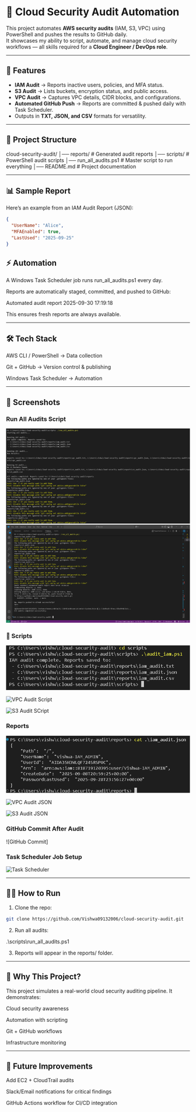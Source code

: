 # 🔐 Cloud Security Audit Automation

This project automates **AWS security audits** (IAM, S3, VPC) using PowerShell and pushes the results to GitHub daily.  
It showcases my ability to script, automate, and manage cloud security workflows — all skills required for a **Cloud Engineer / DevOps role**.

---

## 🚀 Features
- **IAM Audit** → Reports inactive users, policies, and MFA status.
- **S3 Audit** → Lists buckets, encryption status, and public access.
- **VPC Audit** → Captures VPC details, CIDR blocks, and configurations.
- **Automated GitHub Push** → Reports are committed & pushed daily with Task Scheduler.
- Outputs in **TXT, JSON, and CSV** formats for versatility.

---

## 📂 Project Structure

cloud-security-audit/
│── reports/ # Generated audit reports
│── scripts/ # PowerShell audit scripts
│── run_all_audits.ps1 # Master script to run everything
│── README.md # Project documentation

---

## 📊 Sample Report
Here’s an example from an IAM Audit Report (JSON):

``` json
{
  "UserName": "Alice",
  "MFAEnabled": true,
  "LastUsed": "2025-09-25"
}
```


## ⚡ Automation

A Windows Task Scheduler job runs run_all_audits.ps1 every day.

Reports are automatically staged, committed, and pushed to GitHub:

Automated audit report 2025-09-30 17:19:18

This ensures fresh reports are always available.

---

## 🛠️ Tech Stack

AWS CLI / PowerShell → Data collection

Git + GitHub → Version control & publishing

Windows Task Scheduler → Automation

---

## 📸 Screenshots  

### Run All Audits Script
![Run All Audits Pt.1](images/Screenshot%202025-10-01%20194805.png)
![Run All Audits Pt.2](images/Screenshot%202025-10-01%20194945.png)

### 🔑 Scripts
![IAM Audit Script](images/audit_iam.ps1screenshot.png)

![VPC Audit Script]()

![S3 Audit SCript]()

### Reports
![IAM Audit JSON](images/iam_audit.jsonscreenshot.png)

![VPC Audit JSON]()

![S3 Audit JSON]()


### GitHub Commit After Audit
![GitHub Commit]


### Task Scheduler Job Setup  
![Task Scheduler](images/screenshots/task_scheduler.png)  


---

## 👨‍💻 How to Run

1. Clone the repo:

``` bash
git clone https://github.com/Vishwa09132006/cloud-security-audit.git

```

2. Run all audits:

.\scripts\run_all_audits.ps1


3. Reports will appear in the reports/ folder.

---

## 🎯 Why This Project?

This project simulates a real-world cloud security auditing pipeline.
It demonstrates:

Cloud security awareness

Automation with scripting

Git + GitHub workflows

Infrastructure monitoring

---

## 📅 Future Improvements

Add EC2 + CloudTrail audits

Slack/Email notifications for critical findings

GitHub Actions workflow for CI/CD integration



